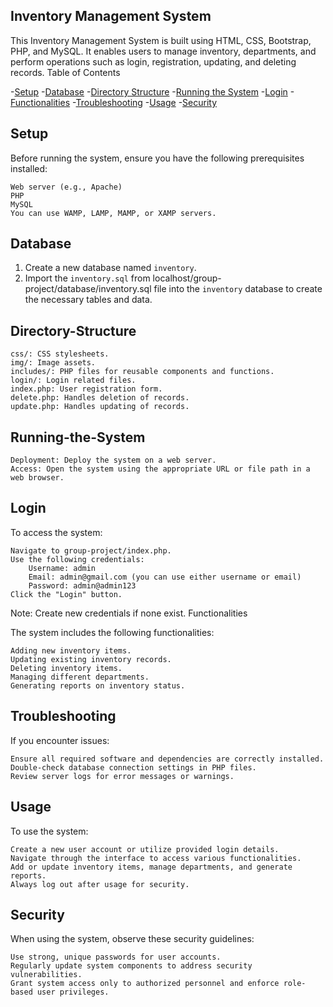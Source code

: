 ## Inventory Management System

This Inventory Management System is built using HTML, CSS, Bootstrap, PHP, and MySQL. It enables users to manage inventory, departments, and perform operations such as login, registration, updating, and deleting records.
Table of Contents

-[Setup](#Setup)
-[Database](#Database)
-[Directory Structure](#Directory-Structure)
-[Running the System](#Running-the-System)
-[Login](#Login)
-[Functionalities](#Functionalities)
-[Troubleshooting](#Troubleshooting)
-[Usage](#Usage)
-[Security](#Security)

## Setup

Before running the system, ensure you have the following prerequisites installed:

    Web server (e.g., Apache)
    PHP
    MySQL
    You can use WAMP, LAMP, MAMP, or XAMP servers.

## Database

1. Create a new database named `inventory`.
2. Import the `inventory.sql` from localhost/group-project/database/inventory.sql file into the `inventory` database to create the necessary tables and data.

## Directory-Structure

    css/: CSS stylesheets.
    img/: Image assets.
    includes/: PHP files for reusable components and functions.
    login/: Login related files.
    index.php: User registration form.
    delete.php: Handles deletion of records.
    update.php: Handles updating of records.

## Running-the-System

    Deployment: Deploy the system on a web server.
    Access: Open the system using the appropriate URL or file path in a web browser.

## Login

To access the system:

    Navigate to group-project/index.php.
    Use the following credentials:
        Username: admin
        Email: admin@gmail.com (you can use either username or email)
        Password: admin@admin123
    Click the "Login" button.

Note: Create new credentials if none exist.
Functionalities

The system includes the following functionalities:

    Adding new inventory items.
    Updating existing inventory records.
    Deleting inventory items.
    Managing different departments.
    Generating reports on inventory status.

## Troubleshooting

If you encounter issues:

    Ensure all required software and dependencies are correctly installed.
    Double-check database connection settings in PHP files.
    Review server logs for error messages or warnings.

## Usage

To use the system:

    Create a new user account or utilize provided login details.
    Navigate through the interface to access various functionalities.
    Add or update inventory items, manage departments, and generate reports.
    Always log out after usage for security.

## Security

When using the system, observe these security guidelines:

    Use strong, unique passwords for user accounts.
    Regularly update system components to address security vulnerabilities.
    Grant system access only to authorized personnel and enforce role-based user privileges.